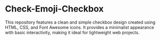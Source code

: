 # Check-Emoji-Checkbox
This repository features a clean and simple checkbox design created using HTML, CSS, and Font Awesome icons. It provides a minimalist appearance with basic interactivity, making it ideal for lightweight web projects.
